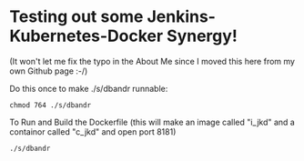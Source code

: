 # Testing out some Jenkins-Kubernetes-Docker Synergy!
(It won't let me fix the typo in the About Me since I moved this here from my own Github page :-/)

Do this once to make ./s/dbandr runnable:
```
chmod 764 ./s/dbandr
```
To Run and Build the Dockerfile (this will make an image called "i_jkd" and a containor called "c_jkd" and open port 8181)
```
./s/dbandr
```